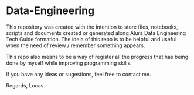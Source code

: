 # Data-Engineering
This repository was created with the intention to store files, notebooks, scripts and documents created or generated along Alura Data Engineering Tech Guide formation. The ideia of this repo is to be helpful and useful when the need of review / remember something appears.

This repo also means to be a way of register all the progress that has being done by myself while improving programming skills.

If you have any ideas or sugestions, feel free to contact me.

Regards,
Lucas.